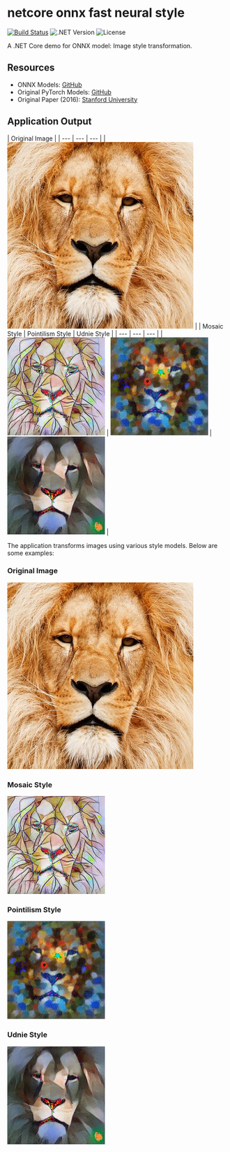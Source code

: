 
# netcore onnx fast neural style
[![Build Status](#)](link-to-build-status) ![.NET Version](#) ![License](#)

A .NET Core demo for ONNX model: Image style transformation. 

## Resources
- ONNX Models: [GitHub](https://github.com/onnx/models/tree/main/validated/vision/style_transfer/fast_neural_style)
- Original PyTorch Models: [GitHub](https://github.com/pytorch/examples/tree/main/fast_neural_style#models)
- Original Paper (2016): [Stanford University](https://cs.stanford.edu/people/jcjohns/papers/eccv16/JohnsonECCV16.pdf)

## Application Output

| Original Image |
| --- | --- | --- |
| ![Original](/results/lion.jpg) |
| Mosaic Style | Pointilism Style | Udnie Style |
| --- | --- | --- |
| ![Mosaic Style](/results/lion_mosaic.jpg) | ![Pointilism Style](/results/lion_pointilism.jpg) | ![Udnie Style](/results/lion_udnie.jpg) |

The application transforms images using various style models. Below are some examples:

### Original Image
![Original](/results/lion.jpg)

### Mosaic Style
![Mosaic Style](/results/lion_mosaic.jpg)

### Pointilism Style
![Pointilism Style](/results/lion_pointilism.jpg)

### Udnie Style
![Udnie Style](/results/lion_udnie.jpg)
